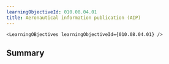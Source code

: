 ```yaml
---
learningObjectiveId: 010.08.04.01
title: Aeronautical information publication (AIP)
---
```


```tsx eval
<LearningOBjectives learningObjectiveId={010.08.04.01} />
```

## Summary
